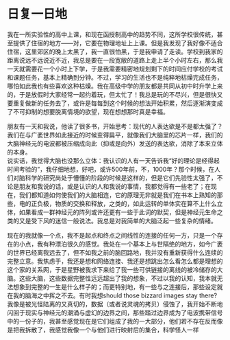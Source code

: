 # 日复一日地

我在一所实验性的高中上课，和现在函授制高中的趋势不同，这所学校很传统，甚至提供了住宿的地方——对，它要在物理地址上上课。但是我发现了我好像不适合住宿，这里郊区的晚上太黑了，我一直很怕黑，于是我申请了走读。学校到我家的距离说远不远说近不近，我总是要在一段宽敞的道路上走上半个小时左右，那么我一天就需要花一个小时上下学，于是我需要精密地规划剩下的时间应付学校的考试和课题任务，基本上精确到分钟。不过，学习的生活也不是纯粹地枯燥完成任务，哪怕如此我也有些喜欢这种枯燥。我在高级中学的朋友都是共同从初中时升学上来的，于是放假时大家经常一起约着玩，但太忙了！我总是玩的不尽兴，但是很快又要重复做新的任务去了，或许是每每到这个时候的想法开始积累，然后逐渐演变成了不可抑制的想要脱离情境的欲望，现在想想那时真是幸福。

朋友有一天和我说，他读了很多书，开始思考：现代的人表达欲是不是都太强了？我们在与广袤世界如此接近的时候变得扁平，就像我们大脑里的芯片一样，我们的大脑神经元的电波都被压缩成向此（抑或是向外）发送的表达欲，消除了本来立体的本身。  
说实话，我觉得大脑也没那么立体：我认识的人有一天告诉我“好的理论是经得起时间考验的”，我仔细地想，好吧，或许500年前，不，1000年？那个时候，在人们对脑科学的研究尚处于懵懂的阶段的时候是这样的，但是它们先验性太强了，不论是朋友和我说的话，或是认识的人和我说的事情，我都觉得有一些老了；在现在，我们都知道如何使我们的大脑相连，它的原理无非就是我们在书本上熟知的那些，电的正负极，物质的交换和释放，之类的，如此运转的单体实在算不上什么立体，如果看成一群神经元的阵列或许还更有一些于此词的默契，但是神经元生命之类的又是受下风的迷信一般说法。我总是对我简单的大脑泛起一些复杂的情绪。

现在的我就像一个点，我不是起点和终点之间线性的连接的任何一方，只是一个存在的小点，我有种漂泊很久的感觉。我处在一个基本上与世隔绝的地方，如今广袤的世界已经离我远去了，但不如我之前的脑回路地，我并没有重新获得什么连续的完整立意。我焦虑于，我还是想和网络连接、我还是想跳出怎么看怎么都是理想的这个家的关系网，于是星野被我求下来给了我一些可供链接的离线的被冷储存的大脑。这些大脑，这些数据完整性远远超出了我的想象，不过以我的认知，我本就无法想象到完整的一生是什么样子的；而更特别地，有一些与之连接后，那些设定就在我的脑海之中挥之不去。有时我想should those bizzard images stay there?我像是被光怪陆离的又真切的，数据（或者说灵魂的拷贝）侵蚀了，我开始不断地闪回于现实与神经元的潮涌与虚幻的边界之间，那些踏过边界成为了电波携带信号中的一份子的，我甚至感觉现在是它们组成了我的一大部分，他们若不存在反而像是把我拆散了，我感觉我像一个与他们进行映射后的集合，科学怪人一样

